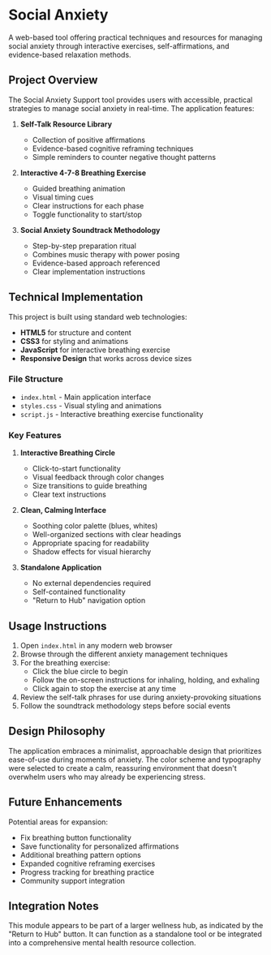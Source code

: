 # Social Anxiety 

A web-based tool offering practical techniques and resources for managing social anxiety through interactive exercises, self-affirmations, and evidence-based relaxation methods.

## Project Overview

The Social Anxiety Support tool provides users with accessible, practical strategies to manage social anxiety in real-time. The application features:

1. **Self-Talk Resource Library**
   - Collection of positive affirmations
   - Evidence-based cognitive reframing techniques
   - Simple reminders to counter negative thought patterns

2. **Interactive 4-7-8 Breathing Exercise**
   - Guided breathing animation
   - Visual timing cues
   - Clear instructions for each phase
   - Toggle functionality to start/stop

3. **Social Anxiety Soundtrack Methodology**
   - Step-by-step preparation ritual
   - Combines music therapy with power posing
   - Evidence-based approach referenced
   - Clear implementation instructions

## Technical Implementation

This project is built using standard web technologies:

- **HTML5** for structure and content
- **CSS3** for styling and animations
- **JavaScript** for interactive breathing exercise
- **Responsive Design** that works across device sizes

### File Structure

- `index.html` - Main application interface
- `styles.css` - Visual styling and animations
- `script.js` - Interactive breathing exercise functionality

### Key Features

1. **Interactive Breathing Circle**
   - Click-to-start functionality
   - Visual feedback through color changes
   - Size transitions to guide breathing
   - Clear text instructions

2. **Clean, Calming Interface**
   - Soothing color palette (blues, whites)
   - Well-organized sections with clear headings
   - Appropriate spacing for readability
   - Shadow effects for visual hierarchy

3. **Standalone Application**
   - No external dependencies required
   - Self-contained functionality
   - "Return to Hub" navigation option

## Usage Instructions

1. Open `index.html` in any modern web browser
2. Browse through the different anxiety management techniques
3. For the breathing exercise:
   - Click the blue circle to begin
   - Follow the on-screen instructions for inhaling, holding, and exhaling
   - Click again to stop the exercise at any time
4. Review the self-talk phrases for use during anxiety-provoking situations
5. Follow the soundtrack methodology steps before social events

## Design Philosophy

The application embraces a minimalist, approachable design that prioritizes ease-of-use during moments of anxiety. The color scheme and typography were selected to create a calm, reassuring environment that doesn't overwhelm users who may already be experiencing stress.

## Future Enhancements

Potential areas for expansion:
- Fix breathing button functionality
- Save functionality for personalized affirmations
- Additional breathing pattern options
- Expanded cognitive reframing exercises
- Progress tracking for breathing practice
- Community support integration

## Integration Notes

This module appears to be part of a larger wellness hub, as indicated by the "Return to Hub" button. It can function as a standalone tool or be integrated into a comprehensive mental health resource collection.